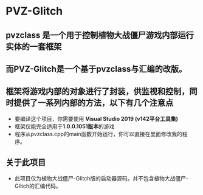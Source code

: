 # PVZ-Glitch
## pvzclass 是一个用于控制植物大战僵尸游戏内部运行实体的一套框架
## 而PVZ-Glitch是一个基于pvzclass与汇编的改版。

## 框架将游戏内部的对象进行了封装，供监视和控制，同时提供了一系列内部的方法，以下有几个注意点

* 要编译这个项目，你需要使用 **Visual Studio 2019 (v142平台工具集)**
* 框架仅能完全适用于**1.0.0.1051版本**的游戏
* 程序从pvzclass.cpp的main函数开始运行，你可以直接在里面修改我的程序。

## 关于此项目

* 此项目仅为植物大战僵尸-Glitch版的启动器源码。并不包含植物大战僵尸-Glitch的汇编代码。
